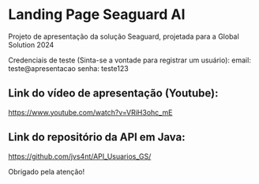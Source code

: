 # Landing Page Seaguard AI

Projeto de apresentação da solução Seaguard, projetada para a Global Solution 2024

Credenciais de teste (Sinta-se a vontade para registrar um usuário):
email: teste@apresentacao
senha: teste123

## Link do vídeo de apresentação (Youtube):
https://www.youtube.com/watch?v=VRiH3ohc_mE

## Link do repositório da API em Java:
https://github.com/jvs4nt/API_Usuarios_GS/

Obrigado pela atenção!

